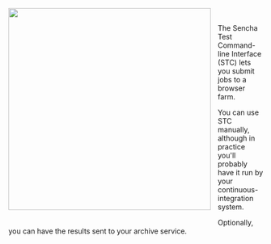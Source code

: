 <img 
src="resources/images/senchatest/ComponentsRelationship.jpg" 
style="float: left; margin: 0 1em 2em 0;" height="400"
/>

<br>
<p>
The Sencha Test Command-line Interface (STC) lets you submit jobs
to a browser farm.
</p>
<p>
You can use STC manually, although in practice
you'll probably have it run by your continuous-integration system.
</p>
<p>
Optionally, you can have the results sent to your archive service. 
</p>


